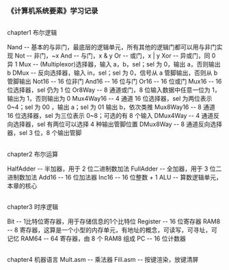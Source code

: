 ### 《计算机系统要素》学习记录

##
chapter1 布尔逻辑

Nand -- 基本的与非门，最底层的逻辑单元，所有其他的逻辑门都可以用与非门实现
Not -- 非门，~x
And -- 与门，x & y
Or -- 或门，x | y
Xor -- 异或门，同 0 异 1
Mux -- (Multiplexor)选择器，输入 a，b，sel；sel 为 0，输出 a，否则输出 b
DMux -- 反向选择器，输入 in，sel；sel 为 0，信号从 a 管脚输出，否则从 b 管脚输出
Not16 -- 16 位非门
And16 -- 16 位与门
Or16 -- 16 位或门
Mux16 -- 16 位选择器，sel 仍为 1 位
Or8Way -- 8 通道或门，8 位输入数据中任意一位为 1，输出为 1，否则输出为 0
Mux4Way16 -- 4 通道 16 位选择器，sel 为两位表示 0~4；sel 为 00 ，输出 a；sel 为 01 输出 b，依次类推
Mux8Way16 -- 8 通道 16 位选择器，sel 为三位表示 0~8；可选的有 8 个输入
DMux4Way -- 4 通道反向选择器，sel 有两位可以选择 4 种输出管脚位置
DMux8Way -- 8 通道反向选择器，sel 3 位，8 个输出管脚

##
chapter2 布尔运算

HalfAdder -- 半加器，用于 2 位二进制数加法
FullAdder -- 全加器，用于 3 位二进制数加法
Add16 -- 16 位加法器
Inc16 -- 16 位整数 + 1
ALU -- 算数逻辑单元，本章的核心

##
chapter3 时序逻辑

Bit -- 1比特位寄存器，用于存储信息的1个比特位
Register -- 16 位寄存器
RAM8 -- 8 寄存器，这算是一个小型的内存单元，有地址的概念，可读写，可寻址，可记忆
RAM64 -- 64 寄存器，由 8 个 RAM8 组成
PC -- 16 位计数器

##
chapter4 机器语言
Mult.asm -- 乘法器
Fill.asm -- 按键渲染，放键清屏


